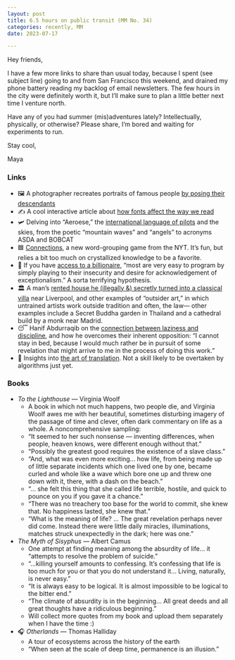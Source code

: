 ```yaml
---
layout: post
title: 6.5 hours on public transit (MM No. 34)
categories: recently, MM
date: 2023-07-17

---
```


Hey friends,

I have a few more links to share than usual today, because I spent (see subject line) going to and from San Francisco this weekend, and drained my phone battery reading my backlog of email newsletters. The few hours in the city were definitely worth it, but I’ll make sure to plan a little better next time I venture north.

Have any of you had summer (mis)adventures lately? Intellectually, physically, or otherwise? Please share, I’m bored and waiting for experiments to run. 

Stay cool,

Maya

### Links

- 🖼️ A photographer recreates portraits of famous people [by posing their descendants](https://www.thisiscolossal.com/2020/07/drew-gardner-descendants/?utm_source=newsletter&utm_medium=email&utm_term=Wed+Jul+05+2023&utm_campaign=Post+Colonial+Rainbow+Punks)
- ✍️ A cool interactive article about [how fonts affect the way we read](https://www.washingtonpost.com/technology/interactive/2023/best-font-you-test-types-styles/?pwapi_token=eyJ0eXAiOiJKV1QiLCJhbGciOiJIUzI1NiJ9.eyJzdWJpZCI6IjIwMDAxMTk4IiwicmVhc29uIjoiZ2lmdCIsIm5iZiI6MTY4ODI3MDQwMCwiaXNzIjoic3Vic2NyaXB0aW9ucyIsImV4cCI6MTY4OTU2NjM5OSwiaWF0IjoxNjg4MjcwNDAwLCJqdGkiOiJlOWVjNmRkNC1kNzYzLTRjNDctOGUxNC1kMWE1NWEyNjBkYTIiLCJ1cmwiOiJodHRwczovL3d3dy53YXNoaW5ndG9ucG9zdC5jb20vdGVjaG5vbG9neS9pbnRlcmFjdGl2ZS8yMDIzL2Jlc3QtZm9udC15b3UtdGVzdC10eXBlcy1zdHlsZXMvIn0.e2U3kS8hPgsjekJUGfdC4xf38Ua0qd0UYj9eYGxs9x4&itid=gfta&font=grotesque_sans)
- 🛩️ Delving into “Aeroese,” the [international language of pilots](https://aeon.co/essays/the-language-of-the-cockpit-is-technical-obscure-and-irresistibly-romantic?utm_source=substack&utm_medium=email) and the skies, from the poetic “mountain waves” and “angels” to acronyms ASDA and BOBCAT
- 🟦 [Connections](https://www.nytimes.com/games/connections), a new word-grouping game from the NYT. It’s fun, but relies a bit too much on crystallized knowledge to be a favorite.
- 💸 If you have [access to a billionaire](https://www.anildash.com/2023/07/07/vc-qanon/), “most are very easy to program by simply playing to their insecurity and desire for acknowledgement of exceptionalism.” A sorta terrifying hypothesis.
- 🏛️ A man’s [rented house he (illegally &) secretly turned into a classical villa](https://longreads.com/2023/07/13/how-an-extreme-diy-project-sparked-a-debate-about-art/) near Liverpool, and other examples of “outsider art,” in which untrained artists work outside tradition and often, the law— other examples include a Secret Buddha garden in Thailand and a cathedral build by a monk near Madrid.
- 😴  Hanif Abdurraqib on the [connection between laziness and discipline](https://austinkleon.com/2023/07/10/laziness-and-discipline/?utm_source=substack&utm_medium=email), and how he overcomes their inherent opposition: “I cannot stay in bed, because I would much rather be in pursuit of some revelation that might arrive to me in the process of doing this work.”
- 💬 Insights into [the art of translation](https://www.nytimes.com/interactive/2023/07/07/books/literature-translation.html?utm_source=Sailthru&utm_medium=email&utm_campaign=Lit%20Hub%20Weekly:%20July%2010-14,%202023&utm_term=lithub_weekly_master_list). Not a skill likely to be overtaken by algorithms just yet.

### Books

- *To the Lighthouse* — Virginia Woolf
    - A book in which not much happens, two people die, and Virginia Woolf awes me with her beautiful, sometimes disturbing imagery of the passage of time and clever, often dark commentary on life as a whole. A noncomprehensive sampling:
    - “It seemed to her such nonsense — inventing differences, when people, heaven knows, were different enough without that.”
    - “Possibly the greatest good requires the existence of a slave class.”
    - “And, what was even more exciting… how life, from being made up of little separate incidents which one lived one by one, became curled and whole like a wave which bore one up and threw one down with it, there, with a dash on the beach.”
    - “… she felt this thing that she called life terrible, hostile, and quick to pounce on you if you gave it a chance.”
    - “There was no treachery too base for the world to commit, she knew that. No happiness lasted, she knew that.”
    - “What is the meaning of life? … The great revelation perhaps never did come. Instead there were little daily miracles, illuminations, matches struck unexpectedly in the dark; here was one.”
- *The Myth of Sisyphus* — Albert Camus
    - One attempt at finding meaning among the absurdity of life… it “attempts to resolve the problem of suicide.”
    - “…killing yourself amounts to confessing. It’s confessing that life is too much for you or that you do not understand it… Living, naturally, is never easy.”
    - “It is always easy to be logical. It is almost impossible to be logical to the bitter end.”
    - “The climate of absurdity is in the beginning… All great deeds and all great thoughts have a ridiculous beginning.”
    - Will collect more quotes from my book and upload them separately when I have the time :)
- 🎧 *Otherlands* — Thomas Halliday
    - A tour of ecosystems across the history of the earth
    - “When seen at the scale of deep time, permanence is an illusion.”
